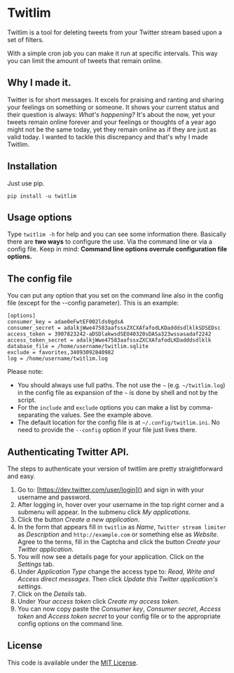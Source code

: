 # Twitlim

Twitlim is a tool for deleting tweets from your Twitter stream based upon a set of filters.

With a simple cron job you can make it run at specific intervals. This way you can limit the amount of tweets that remain online.

## Why I made it.

Twitter is for short messages. It excels for praising and ranting and sharing your feelings on something or someone. It shows your current status and their question is always: _What's happening?_ It's about the now, yet your tweets remain online forever and your feelings or thoughts of a year ago might not be the same today, yet they remain online as if they are just as valid today. I wanted to tackle this discrepancy and that's why I made Twitlim.


## Installation

Just use pip. 

```
pip install -u twitlim
```


## Usage options

Type `twitlim -h` for help and you can see some information there. Basically there are **two ways** to configure the use. Via the command line or via a config file. Keep in mind: **Command line options overrule configuration file options.**

## The config file

You can put any option that you set on the command line also in the config file (except for the --config parameter). This is an example:

```
[options]
consumer_key = adae0eFwtEF002lds0gdsA
consumer_secret = adalkjWwe47583aafssxZXCXAfafodLKDadddsdlklkSDSEDsc
access_token = 3907823242-aDSDlakwsdSEO40320sDASa323wssasadaf2242
access_token_secret = adalkjWwe47583aafssxZXCXAfafodLKDadddsdlklk
database_file = /home/username/twitlim.sqlite
exclude = favorites,34093092840982
log = /home/username/twitlim.log
```

Please note:

- You should always use full paths. The not use the `~` (e.g. `~/twitlim.log`) in the config file as expansion of the `~` is done by shell and not by the script.
- For the `include` and `exclude` options you can make a list by comma-separating the values. See the example above.
- The default location for the config file is at `~/.config/twitlim.ini`. No need to provide the `--config` option if your file just lives there.

## Authenticating Twitter API.

The steps to authenticate your version of twitlim are pretty straightforward and easy.

1. Go to: [https://dev.twitter.com/user/login]() and sign in with your username and password.
2. After logging in, hover over your username in the top right corner and a submenu will appear. In the submenu click _My applications_.
3. Click the button _Create a new application_.
4. In the form that appears fill in `twitlim` as _Name_, `Twitter stream limiter` as _Description_ and `http://example.com` or something else as _Website_. Agree to the terms, fill in the Captcha and click the button _Create your Twitter application_.
5. You will now see a details page for your application. Click on the _Settings_ tab.
6. Under _Application Type_ change the access type to: _Read, Write and Access direct messages_. Then click _Update this Twitter application's settings_.
7. Click on the _Details_ tab.
8. Under _Your access token_ click _Create my access token_.
9. You can now copy paste the _Consumer key_, _Consumer secret_, _Access token_ and _Access token secret_ to your config file or to the appropriate config options on the command line.

## License

This code is available under the [MIT License](./LICENSE.txt).
